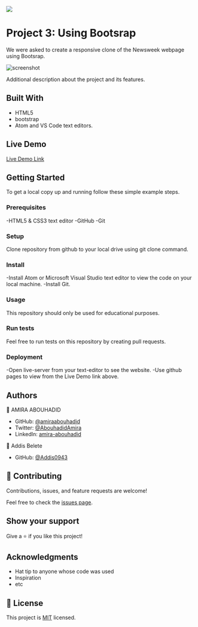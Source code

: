 ![](https://img.shields.io/badge/Microverse-blueviolet)

# Project 3: Using Bootsrap

We were asked to create a responsive clone of the Newsweek webpage using Bootsrap.

![screenshot](./app_screenshot.png)

Additional description about the project and its features.

## Built With

- HTML5
- bootstrap
- Atom and VS Code text editors.

## Live Demo

[Live Demo Link](https://amiraabouhadid.github.io/project3/)


## Getting Started
To get a local copy up and running follow these simple example steps.

### Prerequisites
-HTML5 & CSS3 text editor
-GitHub
-Git

### Setup
Clone repository from github to your local drive using git clone command.

### Install
-Install Atom or Microsoft Visual Studio text editor to view the code on your local machine.
-Install Git.

### Usage
This repository should only be used for educational purposes.

### Run tests
Feel free to run tests on this repository by creating pull requests.

### Deployment
-Open live-server from your text-editor to see the website.
-Use github pages to view from the Live Demo link above.

## Authors

👤 AMIRA ABOUHADID

- GitHub: [@amiraabouhadid](https://github.com/amiraabouhadid)
- Twitter: [@AbouhadidAmira](https://twitter.com/AbouhadidAmira)
- LinkedIn: [amira-abouhadid](https://linkedin.com/amira-abouhadid)


👤 Addis Belete

- GitHub: [@Addis0943](https://github.com/Addis0943)


## 🤝 Contributing

Contributions, issues, and feature requests are welcome!

Feel free to check the [issues page](issues/).

## Show your support

Give a ⭐️ if you like this project!

## Acknowledgments

- Hat tip to anyone whose code was used
- Inspiration
- etc

## 📝 License

This project is [MIT](lic.url) licensed.
